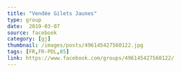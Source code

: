 ```yaml
---
title: "Vendée Gilets Jaunes"
type: group
date:  2019-03-07
source: facebook
category: [gj]
thumbnail: /images/posts/496145427560122.jpg
tags: [FR,FR-PDL,85]
link: https://www.facebook.com/groups/496145427560122/
---
```


